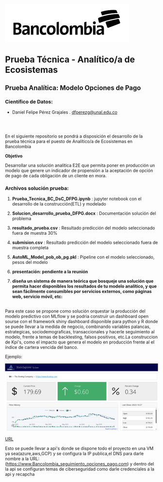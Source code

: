 ![BC](Bancolombia.png)
# **Prueba Técnica - Analítico/a de Ecosistemas**
## Prueba Analítica: Modelo Opciones de Pago
### Científico de Datos:

* Daniel Felipe Pérez Grajales . dfperezg@unal.edu.co<br>

<br><br>

En el siguiente repositorio se pondrá a disposición el desarrollo de la prueba técnica para el puesto de Analítico/a de Ecosistemas en Bancolombia

**Objetivo**

Desarrollar una solución analítica E2E que permita poner en producción un modelo que genere un indicador de propensión a la aceptación de opción de pago de cada obligación de un cliente en mora.

### Archivos solución prueba:


1. **Prueba_Tecnica_BC_DsC_DFPG.ipynb** : jupyter notebook con el desarrollo de la construcción(ETL) y modelado<br>

2. **Solucion_desarrollo_prueba_DFPG.docx** : Documentación solución del problema<br> 

3. **resultado_prueba.csv** : Resultado predicción del modelo seleccionado fuera de muestra 30% <br>

4. **submision.csv** : Resultado predicción del modelo seleccionado fuera de muestra completa <br>

5. **AutoML_Model_pob_ob_pg.pkl** :  Pipeline con el modelo seleccionado, pesos del modelo<br>

6. **presentación: pendiente a la reunión**<br>

7. **diseña un sistema de manera teórica que bosqueje una solución que permita hacer disponibles los resultados de tu modelo analítico, y que sean fácilmente consumibles por servicios externos, como páginas web, servicio móvil, etc:** <br><br>

Para este caso se propone como solución orquestar la producción del modelo predictivo con MLflow y se podria construir un dashboard open sourse con el framework  shiny dashboard disponible para python y R donde se puede llevar a la medida de negocio, combinando variables palancas, estrategicas, sociodemograficas, transaccionales y hacerle seguimiento al  modelo, frente a temas de backtesting, falsos positivos, etc.La construccion de Kpi's, como el impacto que genera el modelo en producción frente al el índice de cartera vencida del banco.

Ejemplo:

![Dasboard](ejemplo_dashboard_aplicativo.png)

[URL](https://jjallaire.github.io/stock-explorer-dashboard/)

Esto se puede llevar a api's donde se dispone todo el proyecto en una VM ya sea(azure,aws,GCP) y se configura la IP publica,el DNS para darle nombre a la URL:(https://www.Bancolombia_seguimiento_opciones_pago.com) y dentro del la api se configuran temas de ciberseguridad como darle credenciales a la api y recapcha
